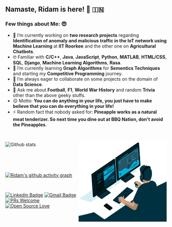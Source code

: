 ## Namaste, Ridam is here! 🙏 🇮🇳

### Few things about Me: 😎

- 🔭 I’m currently working on **two research projects** regarding **Identification of anomaly and malicious traffic in the IoT network using Machine Learning** at **IIT Roorkee** and the other one on **Agricultural Chatbots**.
- 🤓 Familiar with **C/C++**, **Java**, **JavaScript**, **Python**, **MATLAB**, **HTML/CSS**, **SQL**, **Django**, **Machine Learning Algorithms**, **Rasa**.
- 🌱 I’m currently learning **Graph Algorithms** for **Sementics Techniques** and starting my **Competitive Programming** journey.
- 👯 I’m always eager to collaborate on some projects on the domain of **Data Science**.
- 💬 Ask me about **Football**, **F1**, **World War History** and random **Trivia** other than the above geeky stuffs.
- 😌 Motto: **You can do anything in your life, you just have to make believe that you can do everything in your life!**
- ⚡ Random fact that nobody asked for: **Pineapple works as a natural meat tenderizer. So next time you dine out at BBQ Nation, don't avoid the Pineapples**.

<br>

<a href=""><img src="https://github.com/iAbhishekBasu/iAbhishekBasu/blob/main/Pics/gif.gif" align="right" width="275" height="250" /></a>

![Github stats](https://github-readme-stats.vercel.app/api?username=rhazra-003&theme=onedark&show_icons=true&count_private=true)<br>

<br>
<br>
<br>

[![Ridam's github activity graph](https://activity-graph.herokuapp.com/graph?username=rhazra-003&theme=react-dark)](https://github.com/ashutosh00710/github-readme-activity-graph)

<br>

[![Linkedin Badge](https://img.shields.io/badge/-algoridam003-blue?style=flat-square&logo=Linkedin&logoColor=white&link=https://www.linkedin.com/in/algoridam003/)](https://www.linkedin.com/in/algoridam003/)
[![Gmail Badge](https://img.shields.io/badge/-rhazra0602@gmail.com-c14438?style=flat-square&logo=Gmail&logoColor=white&link=mailto:rhazra0602@gmail.com)](mailto:rhazra0602@gmail.com)
[![PRs Welcome](https://img.shields.io/badge/PRs-welcome-brightgreen.svg?style=flat&logo=github)](https://github.com/rhazra-003) [![Open Source Love](https://badges.frapsoft.com/os/v2/open-source.svg?v=103)](https://github.com/rhazra-003)
